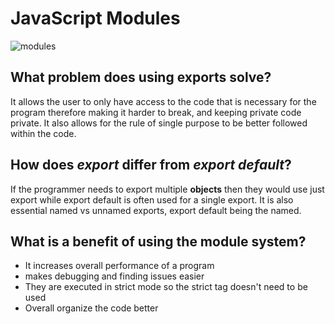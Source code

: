 # JavaScript Modules

![modules](https://blog.cloudflare.com/content/images/2021/11/image1-27.png)

## What problem does using exports solve?
It allows the user to only have access to the code that is necessary for the program therefore making it harder to break, and keeping private code private. It also allows for the rule of single purpose to be better followed within the code.

## How does *export* differ from *export default*?
If the programmer needs to export multiple **objects** then they would use just export while export default is often used for a single export. It is also essential named vs unnamed exports, export default being the named.


## What is a benefit of using the module system?
+ It increases overall performance of a program
+ makes debugging and finding issues easier
+ They are executed in strict mode so the strict tag doesn't need to be used
+ Overall organize the code better
